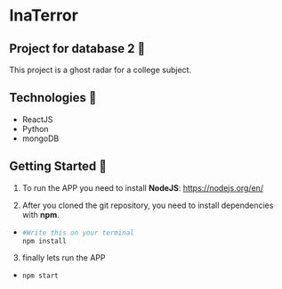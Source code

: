 # InaTerror

## Project for database 2 :book:

This project is a ghost radar for a college subject.

## Technologies :rocket:

- ReactJS
- Python
- mongoDB

## Getting Started 🏁

1. To run the APP you need to install **NodeJS**:
https://nodejs.org/en/

2. After you cloned the git repository, you need to install dependencies with **npm**. 

* ```bash
  #Write this on your terminal
  npm install
  ```

3. finally lets run the APP

* ```bash
  npm start
  ```
